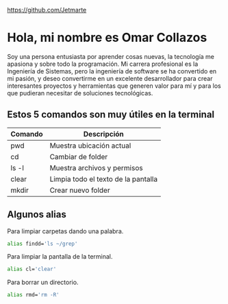https://github.com/Jetmarte

# Hola, mi nombre es Omar Collazos️

Soy una persona entusiasta por aprender cosas nuevas, la tecnología me apasiona y sobre todo la programación. Mi carrera profesional es la Ingeniería de Sistemas, pero la ingeniería de software se ha convertido en mi pasión, y deseo convertirme en un excelente desarrollador para crear interesantes proyectos y herramientas que generen valor para mí y para los que pudieran necesitar de soluciones tecnológicas.

## Estos 5 comandos son muy útiles en la terminal

| Comando | Descripción                        |
|---------|------------------------------------|
| pwd     | Muestra ubicación actual           |
| cd      | Cambiar de folder                  |
| ls -l   | Muestra archivos y permisos        |
| clear   | Limpia todo el texto de la pantalla|
| mkdir   | Crear nuevo folder                 |

## Algunos alias

Para limpiar carpetas dando una palabra.
```bash
alias findd='ls ~/grep'
```
Para limpiar la pantalla de la terminal.
```bash
alias cl='clear'
```
Para borrar un directorio.
```bash
alias rmd='rm -R'
```
